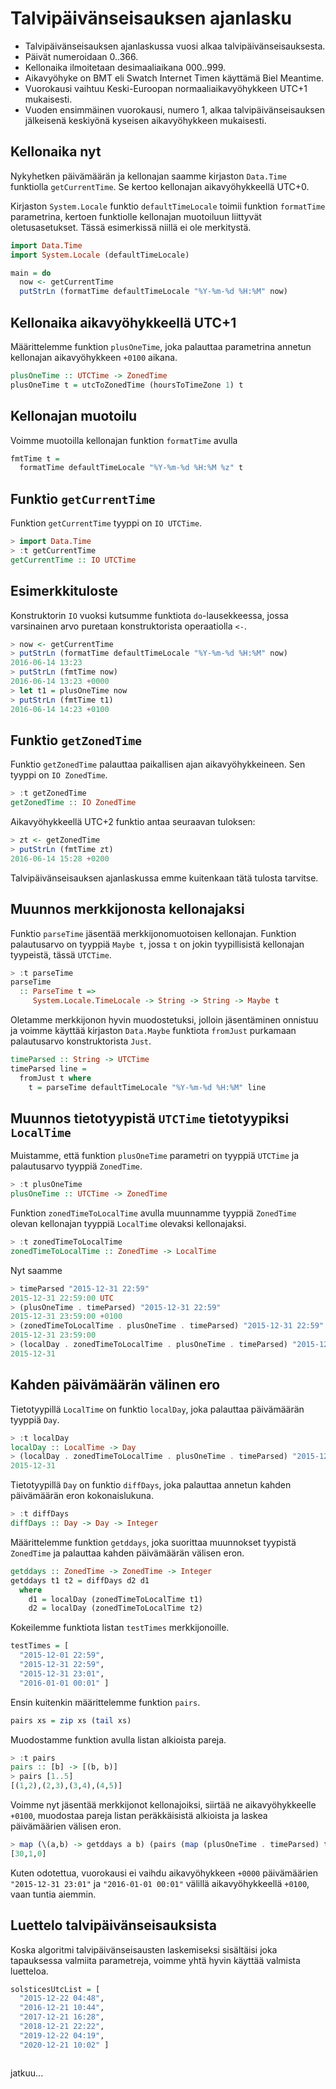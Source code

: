 # Talvipäivänseisauksen ajanlasku

+ Talvipäivänseisauksen ajanlaskussa vuosi alkaa talvipäivänseisauksesta. 
+ Päivät numeroidaan 0..366.
+ Kellonaika ilmoitetaan desimaaliaikana 000..999.
+ Aikavyöhyke on BMT eli Swatch Internet Timen käyttämä Biel Meantime. 
+ Vuorokausi vaihtuu Keski-Euroopan normaaliaikavyöhykkeen UTC+1 mukaisesti. 
+ Vuoden ensimmäinen vuorokausi, numero 1, alkaa talvipäivänseisauksen jälkeisenä keskiyönä kyseisen aikavyöhykkeen mukaisesti. 

## Kellonaika nyt

Nykyhetken päivämäärän ja kellonajan saamme kirjaston `Data.Time` funktiolla `getCurrentTime`. Se kertoo kellonajan aikavyöhykkeellä UTC+0. 

Kirjaston `System.Locale` funktio `defaultTimeLocale` toimii funktion `formatTime` parametrina, kertoen funktiolle kellonajan muotoiluun liittyvät oletusasetukset. Tässä esimerkissä niillä ei ole merkitystä. 

```haskell
import Data.Time
import System.Locale (defaultTimeLocale)

main = do
  now <- getCurrentTime
  putStrLn (formatTime defaultTimeLocale "%Y-%m-%d %H:%M" now)
```

## Kellonaika aikavyöhykkeellä UTC+1

Määrittelemme funktion `plusOneTime`, joka palauttaa parametrina annetun kellonajan aikavyöhykkeen `+0100` aikana.

```haskell
plusOneTime :: UTCTime -> ZonedTime
plusOneTime t = utcToZonedTime (hoursToTimeZone 1) t
```

## Kellonajan muotoilu

Voimme muotoilla kellonajan funktion `formatTime` avulla

```haskell
fmtTime t =
  formatTime defaultTimeLocale "%Y-%m-%d %H:%M %z" t
```

## Funktio `getCurrentTime`

Funktion `getCurrentTime` tyyppi on `IO UTCTime`.

```haskell
> import Data.Time
> :t getCurrentTime
getCurrentTime :: IO UTCTime
```

## Esimerkkituloste

Konstruktorin `IO` vuoksi kutsumme funktiota `do`-lausekkeessa, jossa varsinainen arvo puretaan konstruktorista operaatiolla `<-`.

```haskell
> now <- getCurrentTime
> putStrLn (formatTime defaultTimeLocale "%Y-%m-%d %H:%M" now)
2016-06-14 13:23
> putStrLn (fmtTime now)
2016-06-14 13:23 +0000
> let t1 = plusOneTime now
> putStrLn (fmtTime t1)
2016-06-14 14:23 +0100
```

## Funktio `getZonedTime`

Funktio `getZonedTime` palauttaa paikallisen ajan aikavyöhykkeineen. Sen tyyppi on `IO ZonedTime`.

```haskell
> :t getZonedTime
getZonedTime :: IO ZonedTime
```

Aikavyöhykkeellä UTC+2 funktio antaa seuraavan tuloksen:

```haskell
> zt <- getZonedTime
> putStrLn (fmtTime zt)
2016-06-14 15:28 +0200
```

Talvipäivänseisauksen ajanlaskussa emme kuitenkaan tätä tulosta tarvitse.

## Muunnos merkkijonosta kellonajaksi

Funktio `parseTime` jäsentää merkkijonomuotoisen kellonajan. Funktion palautusarvo on tyyppiä `Maybe t`, jossa `t` on jokin tyypillisistä kellonajan tyypeistä, tässä `UTCTime`. 

```haskell
> :t parseTime
parseTime
  :: ParseTime t =>
     System.Locale.TimeLocale -> String -> String -> Maybe t
```

Oletamme merkkijonon hyvin muodostetuksi, jolloin jäsentäminen onnistuu ja voimme käyttää kirjaston `Data.Maybe` funktiota `fromJust` purkamaan palautusarvo konstruktorista `Just`.

```haskell
timeParsed :: String -> UTCTime
timeParsed line =
  fromJust t where
    t = parseTime defaultTimeLocale "%Y-%m-%d %H:%M" line
```

## Muunnos tietotyypistä `UTCTime` tietotyypiksi `LocalTime`

Muistamme, että funktion `plusOneTime` parametri on tyyppiä `UTCTime` ja palautusarvo tyyppiä `ZonedTime`.

```haskell
> :t plusOneTime
plusOneTime :: UTCTime -> ZonedTime
```

Funktion `zonedTimeToLocalTime` avulla muunnamme tyyppiä `ZonedTime` olevan kellonajan tyyppiä `LocalTime` olevaksi kellonajaksi.

```haskell
> :t zonedTimeToLocalTime
zonedTimeToLocalTime :: ZonedTime -> LocalTime
```

Nyt saamme

```haskell
> timeParsed "2015-12-31 22:59"
2015-12-31 22:59:00 UTC
> (plusOneTime . timeParsed) "2015-12-31 22:59"
2015-12-31 23:59:00 +0100
> (zonedTimeToLocalTime . plusOneTime . timeParsed) "2015-12-31 22:59"
2015-12-31 23:59:00
> (localDay . zonedTimeToLocalTime . plusOneTime . timeParsed) "2015-12-31 22:59"
2015-12-31

```

## Kahden päivämäärän välinen ero

Tietotyypillä `LocalTime` on funktio `localDay`, joka palauttaa päivämäärän tyyppiä `Day`. 

```haskell
> :t localDay
localDay :: LocalTime -> Day
> (localDay . zonedTimeToLocalTime . plusOneTime . timeParsed) "2015-12-31 22:59"
2015-12-31
```

Tietotyypillä `Day` on funktio `diffDays`, joka palauttaa annetun kahden päivämäärän eron kokonaislukuna.

```haskell
> :t diffDays
diffDays :: Day -> Day -> Integer
```

Määrittelemme funktion `getddays`, joka suorittaa muunnokset tyypistä `ZonedTime` ja palauttaa kahden päivämäärän välisen eron.

```haskell
getddays :: ZonedTime -> ZonedTime -> Integer
getddays t1 t2 = diffDays d2 d1
  where
    d1 = localDay (zonedTimeToLocalTime t1)
    d2 = localDay (zonedTimeToLocalTime t2)
```

Kokeilemme funktiota listan `testTimes` merkkijonoille.

```haskell
testTimes = [
  "2015-12-01 22:59",
  "2015-12-31 22:59",
  "2015-12-31 23:01", 
  "2016-01-01 00:01" ]
```

Ensin kuitenkin määrittelemme funktion `pairs`.

```haskell
pairs xs = zip xs (tail xs)
```

Muodostamme funktion avulla listan alkioista pareja.

```haskell
> :t pairs
pairs :: [b] -> [(b, b)]
> pairs [1..5]
[(1,2),(2,3),(3,4),(4,5)]
```

Voimme nyt jäsentää merkkijonot kellonajoiksi, siirtää ne aikavyöhykkeelle `+0100`, muodostaa pareja listan peräkkäisistä alkioista ja laskea päivämäärien välisen eron.

```haskell
> map (\(a,b) -> getddays a b) (pairs (map (plusOneTime . timeParsed) testTimes))
[30,1,0]
```
Kuten odotettua, vuorokausi ei vaihdu aikavyöhykkeen `+0000` päivämäärien `"2015-12-31 23:01"` ja `"2016-01-01 00:01"` välillä aikavyöhykkeellä `+0100`, vaan tuntia aiemmin. 

## Luettelo talvipäivänseisauksista

Koska algoritmi talvipäivänseisausten laskemiseksi sisältäisi joka tapauksessa valmiita parametreja, voimme yhtä hyvin käyttää valmista luetteloa. 

```haskell
solsticesUtcList = [
  "2015-12-22 04:48",
  "2016-12-21 10:44",
  "2017-12-21 16:28",
  "2018-12-21 22:22",
  "2019-12-22 04:19",
  "2020-12-21 10:02" ]
```


```haskell
```

jatkuu...

```haskell
```


```haskell
```

```haskell
```


```haskell
```

```haskell
```

